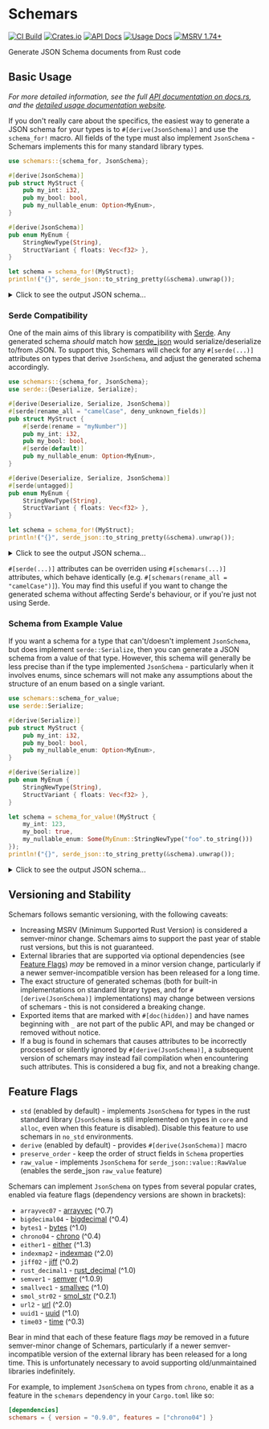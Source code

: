 # Schemars

[![CI Build](https://img.shields.io/github/actions/workflow/status/GREsau/schemars/ci.yml?branch=master&logo=GitHub)](https://github.com/GREsau/schemars/actions)
[![Crates.io](https://img.shields.io/crates/v/schemars)](https://crates.io/crates/schemars)
[![API Docs](https://img.shields.io/docsrs/schemars/latest?label=API%20docs)](https://docs.rs/schemars/latest)
[![Usage Docs](https://img.shields.io/badge/Usage%20docs-graham.cool%2Fschemars-blue)](https://graham.cool/schemars)
[![MSRV 1.74+](https://img.shields.io/badge/msrv-1.74-blue)](https://blog.rust-lang.org/2023/11/16/Rust-1.74.0/)

Generate JSON Schema documents from Rust code

## Basic Usage

_For more detailed information, see the full [API documentation on docs.rs](https://docs.rs/schemars/latest), and the [detailed usage documentation website](https://graham.cool/schemars)._

If you don't really care about the specifics, the easiest way to generate a JSON schema for your types is to `#[derive(JsonSchema)]` and use the `schema_for!` macro. All fields of the type must also implement `JsonSchema` - Schemars implements this for many standard library types.

```rust
use schemars::{schema_for, JsonSchema};

#[derive(JsonSchema)]
pub struct MyStruct {
    pub my_int: i32,
    pub my_bool: bool,
    pub my_nullable_enum: Option<MyEnum>,
}

#[derive(JsonSchema)]
pub enum MyEnum {
    StringNewType(String),
    StructVariant { floats: Vec<f32> },
}

let schema = schema_for!(MyStruct);
println!("{}", serde_json::to_string_pretty(&schema).unwrap());
```

<details>
<summary>Click to see the output JSON schema...</summary>

```json
{
  "$schema": "https://json-schema.org/draft/2020-12/schema",
  "title": "MyStruct",
  "type": "object",
  "properties": {
    "my_bool": {
      "type": "boolean"
    },
    "my_int": {
      "type": "integer",
      "format": "int32"
    },
    "my_nullable_enum": {
      "anyOf": [
        {
          "$ref": "#/$defs/MyEnum"
        },
        {
          "type": "null"
        }
      ]
    }
  },
  "required": ["my_int", "my_bool"],
  "$defs": {
    "MyEnum": {
      "oneOf": [
        {
          "type": "object",
          "properties": {
            "StringNewType": {
              "type": "string"
            }
          },
          "additionalProperties": false,
          "required": ["StringNewType"]
        },
        {
          "type": "object",
          "properties": {
            "StructVariant": {
              "type": "object",
              "properties": {
                "floats": {
                  "type": "array",
                  "items": {
                    "type": "number",
                    "format": "float"
                  }
                }
              },
              "required": ["floats"]
            }
          },
          "additionalProperties": false,
          "required": ["StructVariant"]
        }
      ]
    }
  }
}
```

</details>

### Serde Compatibility

One of the main aims of this library is compatibility with [Serde](https://github.com/serde-rs/serde). Any generated schema _should_ match how [serde_json](https://github.com/serde-rs/json) would serialize/deserialize to/from JSON. To support this, Schemars will check for any `#[serde(...)]` attributes on types that derive `JsonSchema`, and adjust the generated schema accordingly.

```rust
use schemars::{schema_for, JsonSchema};
use serde::{Deserialize, Serialize};

#[derive(Deserialize, Serialize, JsonSchema)]
#[serde(rename_all = "camelCase", deny_unknown_fields)]
pub struct MyStruct {
    #[serde(rename = "myNumber")]
    pub my_int: i32,
    pub my_bool: bool,
    #[serde(default)]
    pub my_nullable_enum: Option<MyEnum>,
}

#[derive(Deserialize, Serialize, JsonSchema)]
#[serde(untagged)]
pub enum MyEnum {
    StringNewType(String),
    StructVariant { floats: Vec<f32> },
}

let schema = schema_for!(MyStruct);
println!("{}", serde_json::to_string_pretty(&schema).unwrap());
```

<details>
<summary>Click to see the output JSON schema...</summary>

```json
{
  "$schema": "https://json-schema.org/draft/2020-12/schema",
  "title": "MyStruct",
  "type": "object",
  "properties": {
    "myBool": {
      "type": "boolean"
    },
    "myNullableEnum": {
      "anyOf": [
        {
          "$ref": "#/$defs/MyEnum"
        },
        {
          "type": "null"
        }
      ],
      "default": null
    },
    "myNumber": {
      "type": "integer",
      "format": "int32"
    }
  },
  "additionalProperties": false,
  "required": ["myNumber", "myBool"],
  "$defs": {
    "MyEnum": {
      "anyOf": [
        {
          "type": "string"
        },
        {
          "type": "object",
          "properties": {
            "floats": {
              "type": "array",
              "items": {
                "type": "number",
                "format": "float"
              }
            }
          },
          "required": ["floats"]
        }
      ]
    }
  }
}
```

</details>

`#[serde(...)]` attributes can be overriden using `#[schemars(...)]` attributes, which behave identically (e.g. `#[schemars(rename_all = "camelCase")]`). You may find this useful if you want to change the generated schema without affecting Serde's behaviour, or if you're just not using Serde.

### Schema from Example Value

If you want a schema for a type that can't/doesn't implement `JsonSchema`, but does implement `serde::Serialize`, then you can generate a JSON schema from a value of that type. However, this schema will generally be less precise than if the type implemented `JsonSchema` - particularly when it involves enums, since schemars will not make any assumptions about the structure of an enum based on a single variant.

```rust
use schemars::schema_for_value;
use serde::Serialize;

#[derive(Serialize)]
pub struct MyStruct {
    pub my_int: i32,
    pub my_bool: bool,
    pub my_nullable_enum: Option<MyEnum>,
}

#[derive(Serialize)]
pub enum MyEnum {
    StringNewType(String),
    StructVariant { floats: Vec<f32> },
}

let schema = schema_for_value!(MyStruct {
    my_int: 123,
    my_bool: true,
    my_nullable_enum: Some(MyEnum::StringNewType("foo".to_string()))
});
println!("{}", serde_json::to_string_pretty(&schema).unwrap());
```

<details>
<summary>Click to see the output JSON schema...</summary>

```json
{
  "$schema": "http://json-schema.org/draft-07/schema#",
  "title": "MyStruct",
  "examples": [
    {
      "my_bool": true,
      "my_int": 123,
      "my_nullable_enum": {
        "StringNewType": "foo"
      }
    }
  ],
  "type": "object",
  "properties": {
    "my_bool": {
      "type": "boolean"
    },
    "my_int": {
      "type": "integer"
    },
    "my_nullable_enum": true
  }
}
```

</details>

## Versioning and Stability

Schemars follows semantic versioning, with the following caveats:

- Increasing MSRV (Minimum Supported Rust Version) is considered a semver-minor change. Schemars aims to support the past year of stable rust versions, but this is not guaranteed.
- External libraries that are supported via optional dependencies (see [Feature Flags](#feature-flags)) _may_ be removed in a minor version change, particularly if a newer semver-incompatible version has been released for a long time.
- The exact structure of generated schemas (both for built-in implementations on standard library types, and for `#[derive(JsonSchema)]` implementations) may change between versions of schemars - this is not considered a breaking change.
- Exported items that are marked with `#[doc(hidden)]` and have names beginning with `_` are not part of the public API, and may be changed or removed without notice.
- If a bug is found in schemars that causes attributes to be incorrectly processed or silently ignored by `#[derive(JsonSchema)]`, a subsequent version of schemars may instead fail compilation when encountering such attributes. This is considered a bug fix, and not a breaking change.

## Feature Flags

- `std` (enabled by default) - implements `JsonSchema` for types in the rust standard library (`JsonSchema` is still implemented on types in `core` and `alloc`, even when this feature is disabled). Disable this feature to use schemars in `no_std` environments.
- `derive` (enabled by default) - provides `#[derive(JsonSchema)]` macro
- `preserve_order` - keep the order of struct fields in `Schema` properties
- `raw_value` - implements `JsonSchema` for `serde_json::value::RawValue` (enables the serde_json `raw_value` feature)

Schemars can implement `JsonSchema` on types from several popular crates, enabled via feature flags (dependency versions are shown in brackets):

- `arrayvec07` - [arrayvec](https://crates.io/crates/arrayvec) (^0.7)
- `bigdecimal04` - [bigdecimal](https://crates.io/crates/bigdecimal) (^0.4)
- `bytes1` - [bytes](https://crates.io/crates/bytes) (^1.0)
- `chrono04` - [chrono](https://crates.io/crates/chrono) (^0.4)
- `either1` - [either](https://crates.io/crates/either) (^1.3)
- `indexmap2` - [indexmap](https://crates.io/crates/indexmap) (^2.0)
- `jiff02` - [jiff](https://crates.io/crates/jiff) (^0.2)
- `rust_decimal1` - [rust_decimal](https://crates.io/crates/rust_decimal) (^1.0)
- `semver1` - [semver](https://crates.io/crates/semver) (^1.0.9)
- `smallvec1` - [smallvec](https://crates.io/crates/smallvec) (^1.0)
- `smol_str02` - [smol_str](https://crates.io/crates/smol_str) (^0.2.1)
- `url2` - [url](https://crates.io/crates/url) (^2.0)
- `uuid1` - [uuid](https://crates.io/crates/uuid) (^1.0)
- `time03` - [time](https://crates.io/crates/time) (^0.3)

Bear in mind that each of these feature flags _may_ be removed in a future semver-minor change of Schemars, particularly if a newer semver-incompatible version of the external library has been released for a long time. This is unfortunately necessary to avoid supporting old/unmaintained libraries indefinitely.

For example, to implement `JsonSchema` on types from `chrono`, enable it as a feature in the `schemars` dependency in your `Cargo.toml` like so:

```toml
[dependencies]
schemars = { version = "0.9.0", features = ["chrono04"] }
```
